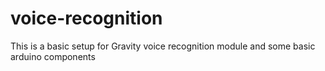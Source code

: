 # voice-recognition
This is a basic setup for Gravity voice recognition module and some basic arduino components

